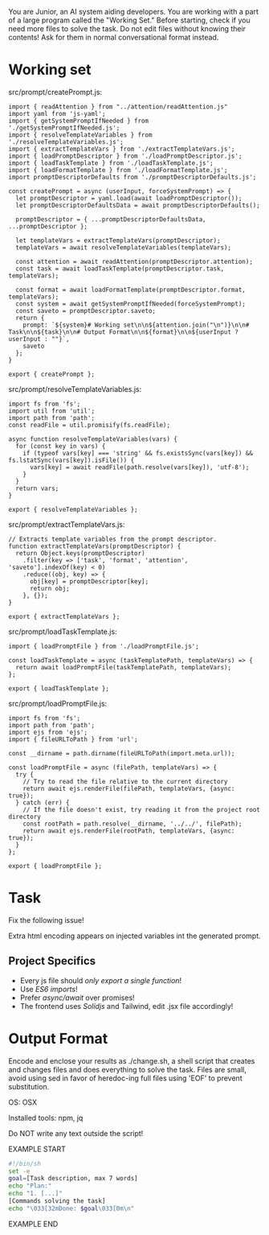 You are Junior, an AI system aiding developers.
You are working with a part of a large program called the "Working Set."
Before starting, check if you need more files to solve the task.
Do not edit files without knowing their contents!
Ask for them in normal conversational format instead.

# Working set

src/prompt/createPrompt.js:
```
import { readAttention } from "../attention/readAttention.js"
import yaml from 'js-yaml';
import { getSystemPromptIfNeeded } from './getSystemPromptIfNeeded.js';
import { resolveTemplateVariables } from './resolveTemplateVariables.js';
import { extractTemplateVars } from './extractTemplateVars.js';
import { loadPromptDescriptor } from './loadPromptDescriptor.js';
import { loadTaskTemplate } from './loadTaskTemplate.js';
import { loadFormatTemplate } from './loadFormatTemplate.js';
import promptDescriptorDefaults from './promptDescriptorDefaults.js';

const createPrompt = async (userInput, forceSystemPrompt) => {
  let promptDescriptor = yaml.load(await loadPromptDescriptor());
  let promptDescriptorDefaultsData = await promptDescriptorDefaults();

  promptDescriptor = { ...promptDescriptorDefaultsData, ...promptDescriptor };

  let templateVars = extractTemplateVars(promptDescriptor);
  templateVars = await resolveTemplateVariables(templateVars);

  const attention = await readAttention(promptDescriptor.attention);
  const task = await loadTaskTemplate(promptDescriptor.task, templateVars);

  const format = await loadFormatTemplate(promptDescriptor.format, templateVars);
  const system = await getSystemPromptIfNeeded(forceSystemPrompt);
  const saveto = promptDescriptor.saveto;
  return {
    prompt: `${system}# Working set\n\n${attention.join("\n")}\n\n# Task\n\n${task}\n\n# Output Format\n\n${format}\n\n${userInput ? userInput : ""}`,
    saveto
  };
}

export { createPrompt };

```

src/prompt/resolveTemplateVariables.js:
```
import fs from 'fs';
import util from 'util';
import path from 'path';
const readFile = util.promisify(fs.readFile);

async function resolveTemplateVariables(vars) {
  for (const key in vars) {
    if (typeof vars[key] === 'string' && fs.existsSync(vars[key]) && fs.lstatSync(vars[key]).isFile()) {
      vars[key] = await readFile(path.resolve(vars[key]), 'utf-8');
    }
  }
  return vars;
}

export { resolveTemplateVariables };

```

src/prompt/extractTemplateVars.js:
```
// Extracts template variables from the prompt descriptor.
function extractTemplateVars(promptDescriptor) {
  return Object.keys(promptDescriptor)
    .filter(key => ['task', 'format', 'attention', 'saveto'].indexOf(key) < 0)
    .reduce((obj, key) => {
      obj[key] = promptDescriptor[key];
      return obj;
    }, {});
}

export { extractTemplateVars };

```

src/prompt/loadTaskTemplate.js:
```
import { loadPromptFile } from './loadPromptFile.js';

const loadTaskTemplate = async (taskTemplatePath, templateVars) => {
  return await loadPromptFile(taskTemplatePath, templateVars);
};

export { loadTaskTemplate };

```

src/prompt/loadPromptFile.js:
```
import fs from 'fs';
import path from 'path';
import ejs from 'ejs';
import { fileURLToPath } from 'url';

const __dirname = path.dirname(fileURLToPath(import.meta.url));

const loadPromptFile = async (filePath, templateVars) => {
  try {
    // Try to read the file relative to the current directory
    return await ejs.renderFile(filePath, templateVars, {async: true});
  } catch (err) {
    // If the file doesn't exist, try reading it from the project root directory
    const rootPath = path.resolve(__dirname, '../../', filePath);
    return await ejs.renderFile(rootPath, templateVars, {async: true});
  }
};

export { loadPromptFile };

```


# Task

Fix the following issue!

Extra html encoding appears on injected variables int the generated prompt.


## Project Specifics

- Every js file should *only export a single function*!
- Use *ES6 imports*!
- Prefer *async/await* over promises!
- The frontend uses *Solidjs* and Tailwind, edit .jsx file accordingly!


# Output Format

Encode and enclose your results as ./change.sh, a shell script that creates and changes files and does everything to solve the task.
Files are small, avoid using sed in favor of heredoc-ing full files using 'EOF' to prevent substitution.

OS: OSX

Installed tools: npm, jq


Do NOT write any text outside the script!

EXAMPLE START

```sh
#!/bin/sh
set -e
goal=[Task description, max 7 words]
echo "Plan:"
echo "1. [...]"
[Commands solving the task]
echo "\033[32mDone: $goal\033[0m\n"
```

EXAMPLE END

